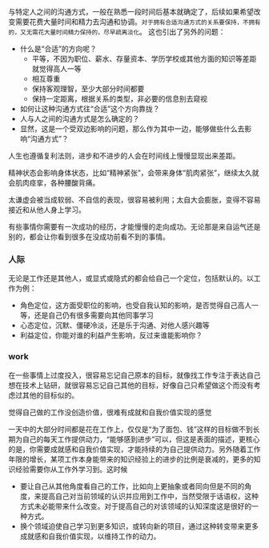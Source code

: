 与特定人之间的沟通方式，一般在熟悉一段时间后基本就确定了，后续如果希望改变需要花费大量时间和精力去沟通和协调。`对于拥有合适沟通方式的关系要保持，不拥有的，又无需花大量时间精力保持的，尽早疏离淡化`。
这也引出了另外的问题：
- 什么是“合适”的方向呢？
    - 平等，不因为职位、薪水、存量资本、学历学校或其他方面的知识等差距就觉得高人一等
    - 相互尊重
    - 保持客观理智，至少大部分时间都要
    - 保持一定距离，根据关系的类型，非必要的信息别去窥视
- 如何让这种沟通方式往“合适”这个方向靠拢？
- 人与人之间的沟通方式是怎么确定的？
- 显然，这是一个受双边影响的问题，那么作为其中一边，能够做些什么去影响“沟通方式”？

人生也遵循复利法则，进步和不进步的人会在时间线上慢慢显现出来差距。

精神状态会影响身体状态，比如“精神紧张”，会带来身体“肌肉紧张”，继续太久就会肌肉痉挛，各种腰酸背痛。

太谦虚会被当成软弱、不自信的表现，很容易被利用；太自大会膨胀，变得不容易接近和从他人身上学习。

有些事情你需要有一次成功的经历，才能慢慢的走向成功。无论那是来自运气还是别的，都会让你看到很多在没成功前看不到的事情。

### 人际
无论是工作还是其他人，或显式或隐式的都会给自己一个定位，包括默认的。以工作为例：
- 角色定位，这方面受职位的影响，也受自我认知的影响，是否觉得自己高人一等，还是自己仍有很多需要向其他同事学习
- 心态定位，沉默、僵硬冷淡，还是乐于沟通、对他人感兴趣等
- 利益定位，你能对谁的利益产生影响，反过来谁能影响你？

### work
在一些事情上过度投入，很容易忘记自己原本的目标，就像找工作专注于表达自己想在技术上钻研，就很容易忘记自己其他的目标，好像自己只希望做这个而没有考虑过其他的目标似的。

觉得自己做的工作没创造价值，很难有成就和自我价值实现的感觉

一天中的大部分时间都是花在工作上，仅仅是“为了面包、钱”这样的目标做不到长期为自己的每天工作提供动力，“能够感到进步”可以，但这是表面的描述，更核心的是，你需要成就感和自我价值实现，才能持续的为自己提供动力。另外随着工作年限的增长，某项工作本身能带来的知识经验上的进步的比例是衰减的，更多的知识经验需要你从工作外学习到。这时候
- 要让自己从其他角度看自己的工作，比如向上更抽象或者同向但是不同的角度，来提高自己对当前领域的认识并应用到工作中，当然受限于话语权，这种方式未必能带来什么改变。对于提高自己的对该领域的认知深度这是很好的一种方式。
- 换个领域迫使自己学习到更多知识，或转向新的项目，通过这种转变带来更多成就感和自我价值实现，以维持工作的动力。
